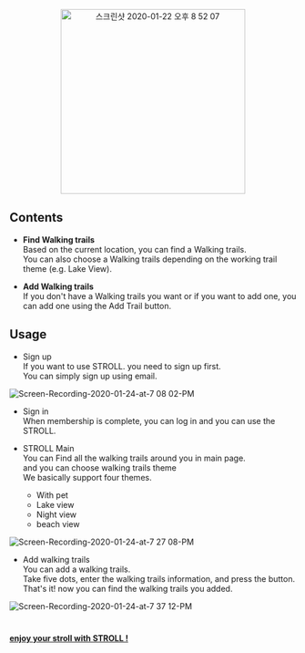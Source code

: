 
<p align="center"> 
<img width="324" alt="스크린샷 2020-01-22 오후 8 52 07" src="https://user-images.githubusercontent.com/54742523/72894310-5a559600-3d5e-11ea-93b5-4f2bc0a4ab4e.png">
  
###
###
  
## Contents

- **Find Walking trails**  
  Based on the current location, you can find a Walking trails.  
  You can also choose a  Walking trails depending on the working trail theme (e.g. Lake View).

- **Add Walking trails**  
  If you don't have a Walking trails you want or if you want to add one, you can add one using the Add Trail button.
  
  
## Usage

- Sign up  
  If you want to use STROLL. you need to sign up first.  
  You can simply sign up using email.
  
![Screen-Recording-2020-01-24-at-7 08 02-PM](https://user-images.githubusercontent.com/54762756/73061594-df1aee00-3edd-11ea-950b-c95713967d04.gif)

- Sign in  
  When membership is complete, you can log in and you can use the STROLL.  
  
- STROLL Main  
  You can Find all the walking trails around you in main page.  
  and you can choose walking trails theme  
  We basically support four themes.
  - With pet
  - Lake view
  - Night view
  - beach view

![Screen-Recording-2020-01-24-at-7 27 08-PM](https://user-images.githubusercontent.com/54762756/73062594-23a78900-3ee0-11ea-85f5-2e1c3ba526e5.gif)

- Add walking trails  
  You can add a walking trails.  
  Take five dots, enter the walking trails information, and press the button.  
  That's it! now you can find the walking trails you added.
  
![Screen-Recording-2020-01-24-at-7 37 12-PM](https://user-images.githubusercontent.com/54762756/73063112-5e5df100-3ee1-11ea-9db2-f72ed7abc901.gif)
  
  
  #
[**enjoy your stroll with STROLL !**](http://stroll1.s3-website.ap-northeast-2.amazonaws.com/)
